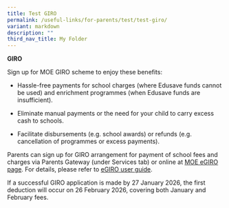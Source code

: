 ```yaml
---
title: Test GIRO
permalink: /useful-links/for-parents/test/test-giro/
variant: markdown
description: ""
third_nav_title: My Folder
---
```

**GIRO**

Sign up for MOE GIRO scheme to enjoy these benefits:

*   Hassle-free payments for school charges (where Edusave funds cannot be used) and enrichment programmes (when Edusave funds are insufficient).
    
*   Eliminate manual payments or the need for your child to carry excess cash to schools.
    
*   Facilitate disbursements (e.g. school awards) or refunds (e.g. cancellation of programmes or excess payments).
    

Parents can sign up for GIRO arrangement for payment of school fees and charges via Parents Gateway (under Services tab) or online at [MOE eGIRO page](https://www.moe.gov.sg/financial-matters/fees/egiro). For details, please refer to [eGIRO user guide](https://go.gov.sg/moeegirouserguide).

If a successful GIRO application is made by 27 January 2026, the first deduction will occur on 26 February 2026, covering both January and February fees.